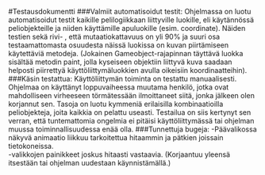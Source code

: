 #Testausdokumentti
###Valmiit automatisoidut testit:
Ohjelmassa on luotu automatisoidut testit kaikille pelilogiikkaan liittyville luokille, eli käytännössä peliobjekteille ja niiden käyttämille apuluokille (esim. coordinate). Näiden testien sekä rivi- , että mutaatiokattavuus on yli 90% ja suuri osa testaamattomasta osuudesta näissä luokissa on kuvan piirtämiseen käytettäviä metodeja. (Jokainen Gameobject-rajapinnan täyttävä luokka sisältää metodin paint, jolla kyseiseen objektiin liittyvä kuva saadaan helposti piirrettyä käyttöliittymäluokkien avulla oikeisiin koordinaatteihin).
###Käsin testattua:
Käyttöliittymän toiminta on testattu manuaalisesti. Ohjelmaa on käyttänyt loppuvaiheessa muutama henkilö, jotka ovat mahdolliseen virheeseen törmätessään ilmoittaneet siitä, jonka jälkeen olen korjannut sen. Tasoja on luotu kymmeniä erilaisilla kombinaatioilla peliobjekteja, joita kaikkia on pelattu useasti. Testailua on siis kertynyt sen verran, että tuntemattomia ongelmia ei pitäisi käyttöliittymässä tai ohjelman muussa toiminnallisuudessa enää olla.
###Tunnettuja bugeja:
-Päävalikossa näkyvä animaatio liikkuu tarkoitettua hitaammin ja pätkien joissain tietokoneissa.  
-valikkojen painikkeet joskus hitaasti vastaavia. (Korjaantuu yleensä itsestään tai ohjelman uudestaan käynnistämällä.)
